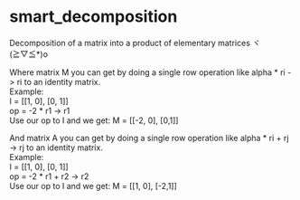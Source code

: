 # smart_decomposition
Decomposition of a matrix into a product of elementary matrices ヾ(≧▽≦*)o




Where matrix M you can get by doing a single row operation like alpha * ri -> ri to an identity matrix. <br>
Example: <br>
I = [[1, 0], [0, 1]]  <br>
op = -2 * r1 -> r1 <br>
Use our op to I and we get: M = [[-2, 0], [0,1]] <br>


And matrix A you can get by doing a single row operation like alpha * ri + rj -> rj to an identity matrix. <br>
Example:  <br>
I = [[1, 0], [0, 1]] <br> 
op = -2 * r1 + r2 -> r2 <br>
Use our op to I and we get: M = [[1, 0], [-2,1]]
